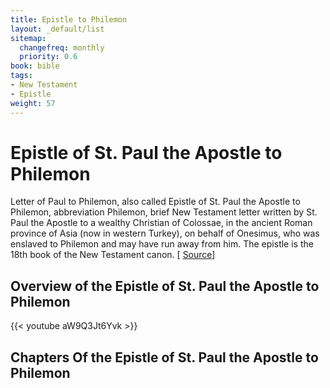 ```yaml
---
title: Epistle to Philemon
layout: _default/list
sitemap:
  changefreq: monthly
  priority: 0.6
book: bible
tags:
- New Testament
- Epistle
weight: 57
---
```

# Epistle of St. Paul the Apostle to Philemon

Letter of Paul to Philemon, also called Epistle of St. Paul the Apostle to Philemon, abbreviation Philemon, brief New Testament letter written by St. Paul the Apostle to a wealthy Christian of Colossae, in the ancient Roman province of Asia (now in western Turkey), on behalf of Onesimus, who was enslaved to Philemon and may have run away from him. The epistle is the 18th book of the New Testament canon. [ [Source](https://www.britannica.com/topic/The-Letter-of-Paul-to-Philemon)]

## Overview of the Epistle of St. Paul the Apostle to Philemon
{{< youtube aW9Q3Jt6Yvk >}}

## Chapters Of the Epistle of St. Paul the Apostle to Philemon